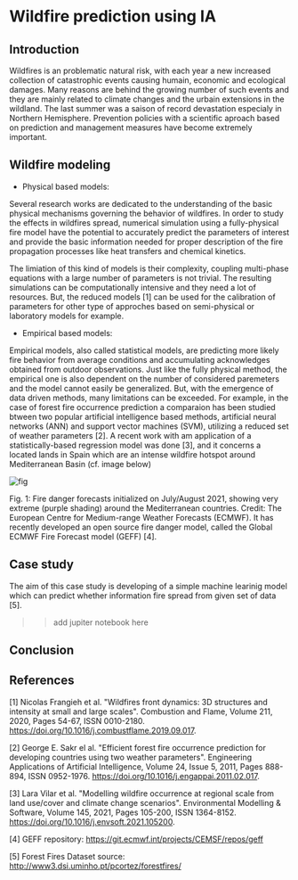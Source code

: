 # Wildfire prediction using IA

## Introduction
Wildfires is an problematic natural risk, with each year a new increased collection of catastrophic events causing humain, economic and ecological damages. Many reasons are behind the growing number of such events and they are mainly related to climate changes and the urbain extensions in the wildland. The last summer was a saison of record devastation especialy in Northern Hemisphere. Prevention policies with a scientific aproach based on prediction and management measures have become extremely important. 

## Wildfire modeling

* Physical based models: 

Several research works are dedicated to the understanding of the basic physical mechanisms governing the behavior of wildfires. In order to study the effects in wildfires spread, numerical simulation using a fully-physical fire model have the potential to accurately predict the parameters of interest and provide the basic information needed for proper description of  the fire propagation processes like heat transfers and  chemical  kinetics. 

The limiation of this kind of models is their complexity, coupling multi-phase equations with a large number of parameters is not trivial. The resulting simulations can be computationally intensive and they need a lot of resources. But, the reduced models [1] can be used for the calibration of parameters for other type of approches based on semi-physical or laboratory models for example.

* Empirical based models:

Empirical models, also called statistical models,  are  predicting  more  likely  fire  behavior  from average conditions and accumulating acknowledges obtained from outdoor observations. Just like the fully physical method, the empirical one is also dependent on the number of considered paremeters and the model cannot easily be generalized. But, with the emergence of data driven methods, many limitations can be exceeded. For example, in the case of forest fire occurrence prediction  a comparaion  has been studied btween two popular artificial intelligence based methods, artificial neural networks (ANN) and support vector machines (SVM), utilizing a reduced set of weather parameters [2]. A recent work with am application of a statistically-based regression model was done [3], and it concerns a located lands in Spain which are an intense wildfire hotspot around Mediterranean Basin (cf. image below)
 
 

![fig](https://user-images.githubusercontent.com/16169832/150703572-49146a6f-a127-42f9-93aa-cb5b2f8f036b.png)

Fig. 1: Fire danger forecasts initialized on July/August 2021, showing very extreme (purple shading) around the Mediterranean countries. Credit: The European Centre for Medium-range Weather Forecasts (ECMWF). It has recently developed an open source fire danger model, called the Global ECMWF Fire Forecast model (GEFF) [4].

## Case study

The aim of this case study is developing of a simple machine learinig model which can predict whether information fire spread from given set of data [5].

>> add jupiter notebook here

## Conclusion

## References

[1] Nicolas Frangieh et al. "Wildfires front dynamics: 3D structures and intensity at small and large scales". Combustion and Flame, Volume 211, 2020, Pages 54-67, ISSN 0010-2180. https://doi.org/10.1016/j.combustflame.2019.09.017.

[2] George E. Sakr el al. "Efficient forest fire occurrence prediction for developing countries using two weather parameters". Engineering Applications of Artificial Intelligence, Volume 24, Issue 5, 2011, Pages 888-894, ISSN 0952-1976. https://doi.org/10.1016/j.engappai.2011.02.017.

[3] Lara Vilar et al. "Modelling wildfire occurrence at regional scale from land use/cover and climate change scenarios". Environmental Modelling & Software,
Volume 145, 2021, Pages 105-200, ISSN 1364-8152. https://doi.org/10.1016/j.envsoft.2021.105200.

[4] GEFF repository: https://git.ecmwf.int/projects/CEMSF/repos/geff

[5] Forest Fires Dataset source: http://www3.dsi.uminho.pt/pcortez/forestfires/

